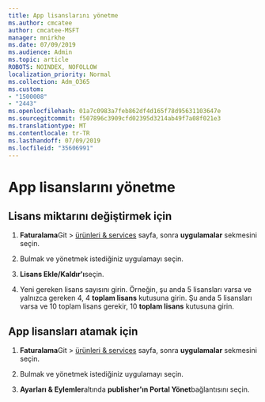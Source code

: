 ```yaml
---
title: App lisanslarını yönetme
ms.author: cmcatee
author: cmcatee-MSFT
manager: mnirkhe
ms.date: 07/09/2019
ms.audience: Admin
ms.topic: article
ROBOTS: NOINDEX, NOFOLLOW
localization_priority: Normal
ms.collection: Adm_O365
ms.custom:
- "1500008"
- "2443"
ms.openlocfilehash: 01a7c0983a7feb862df4d165f78d95631103647e
ms.sourcegitcommit: f507896c3909cfd02395d3214ab49f7a08f021e3
ms.translationtype: MT
ms.contentlocale: tr-TR
ms.lasthandoff: 07/09/2019
ms.locfileid: "35606991"
---
```

# <a name="manage-app-licenses"></a>App lisanslarını yönetme

## <a name="to-change-license-quantity"></a>Lisans miktarını değiştirmek için

1. **Faturalama**Git > [ürünleri & services](https://go.microsoft.com/fwlink/p/?linkid=842054) sayfa, sonra **uygulamalar** sekmesini seçin.

2. Bulmak ve yönetmek istediğiniz uygulamayı seçin.  

3. **Lisans Ekle/Kaldır'ı**seçin.

4. Yeni gereken lisans sayısını girin. Örneğin, şu anda 5 lisansları varsa ve yalnızca gereken 4, 4 **toplam lisans** kutusuna girin. Şu anda 5 lisansları varsa ve 10 toplam lisans gerekir, 10 **toplam lisans** kutusuna girin.

## <a name="to-assign-app-licenses"></a>App lisansları atamak için

1. **Faturalama**Git > [ürünleri & services](https://go.microsoft.com/fwlink/p/?linkid=842054) sayfa, sonra **uygulamalar** sekmesini seçin.

2. Bulmak ve yönetmek istediğiniz uygulamayı seçin.  

3. **Ayarları & Eylemler**altında **publisher'ın Portal Yönet**bağlantısını seçin.
